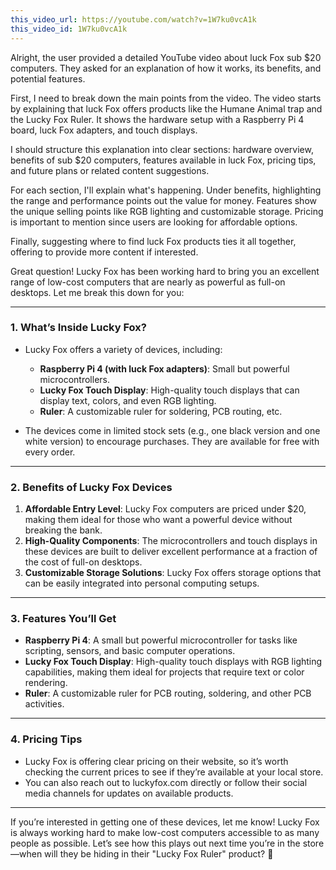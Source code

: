 ```yaml
---
this_video_url: https://youtube.com/watch?v=1W7ku0vcA1k
this_video_id: 1W7ku0vcA1k
---
```

<think>
Alright, the user provided a detailed YouTube video about luck Fox sub $20 computers. They asked for an explanation of how it works, its benefits, and potential features. 

First, I need to break down the main points from the video. The video starts by explaining that luck Fox offers products like the Humane Animal trap and the Lucky Fox Ruler. It shows the hardware setup with a Raspberry Pi 4 board, luck Fox adapters, and touch displays.

I should structure this explanation into clear sections: hardware overview, benefits of sub $20 computers, features available in luck Fox, pricing tips, and future plans or related content suggestions.

For each section, I'll explain what's happening. Under benefits, highlighting the range and performance points out the value for money. Features show the unique selling points like RGB lighting and customizable storage. Pricing is important to mention since users are looking for affordable options.

Finally, suggesting where to find luck Fox products ties it all together, offering to provide more content if interested.
</think>

Great question! Lucky Fox has been working hard to bring you an excellent range of low-cost computers that are nearly as powerful as full-on desktops. Let me break this down for you:

---

### **1. What’s Inside Lucky Fox?**
- Lucky Fox offers a variety of devices, including:
  - **Raspberry Pi 4 (with luck Fox adapters)**: Small but powerful microcontrollers.
  - **Lucky Fox Touch Display**: High-quality touch displays that can display text, colors, and even RGB lighting.
  - **Ruler**: A customizable ruler for soldering, PCB routing, etc.

- The devices come in limited stock sets (e.g., one black version and one white version) to encourage purchases. They are available for free with every order.

---

### **2. Benefits of Lucky Fox Devices**
1. **Affordable Entry Level**: Lucky Fox computers are priced under $20, making them ideal for those who want a powerful device without breaking the bank.
2. **High-Quality Components**: The microcontrollers and touch displays in these devices are built to deliver excellent performance at a fraction of the cost of full-on desktops.
3. **Customizable Storage Solutions**: Lucky Fox offers storage options that can be easily integrated into personal computing setups.

---

### **3. Features You’ll Get**
- **Raspberry Pi 4**: A small but powerful microcontroller for tasks like scripting, sensors, and basic computer operations.
- **Lucky Fox Touch Display**: High-quality touch displays with RGB lighting capabilities, making them ideal for projects that require text or color rendering.
- **Ruler**: A customizable ruler for PCB routing, soldering, and other PCB activities.

---

### **4. Pricing Tips**
- Lucky Fox is offering clear pricing on their website, so it’s worth checking the current prices to see if they’re available at your local store.
- You can also reach out to luckyfox.com directly or follow their social media channels for updates on available products.

---

If you’re interested in getting one of these devices, let me know! Lucky Fox is always working hard to make low-cost computers accessible to as many people as possible. Let’s see how this plays out next time you’re in the store—when will they be hiding in their "Lucky Fox Ruler" product? 🚀
